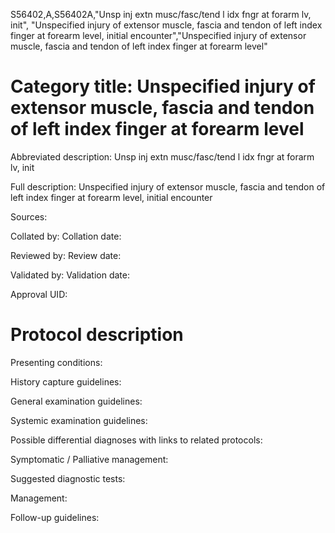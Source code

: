 S56402,A,S56402A,"Unsp inj extn musc/fasc/tend l idx fngr at forarm lv, init", "Unspecified injury of extensor muscle, fascia and tendon of left index finger at forearm level, initial encounter","Unspecified injury of extensor muscle, fascia and tendon of left index finger at forearm level"
# Category title: Unspecified injury of extensor muscle, fascia and tendon of left index finger at forearm level

Abbreviated description: Unsp inj extn musc/fasc/tend l idx fngr at forarm lv, init

Full description: Unspecified injury of extensor muscle, fascia and tendon of left index finger at forearm level, initial encounter

Sources:

Collated by:
Collation date:

Reviewed by:
Review date:

Validated by:
Validation date:

Approval UID:

# Protocol description

Presenting conditions:

History capture guidelines:

General examination guidelines:

Systemic examination guidelines:

Possible differential diagnoses with links to related protocols:

Symptomatic / Palliative management:

Suggested diagnostic tests:

Management:

Follow-up guidelines:

